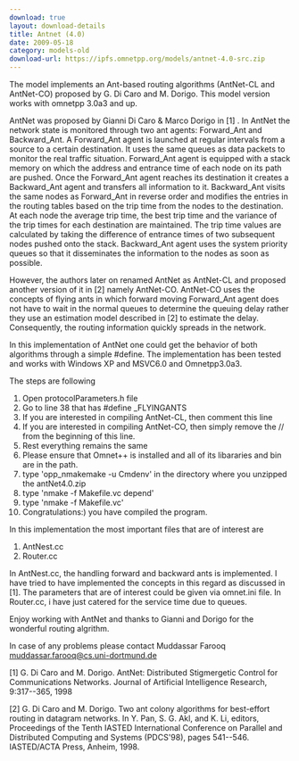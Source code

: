 ```yaml
---
download: true
layout: download-details
title: Antnet (4.0)
date: 2009-05-18
category: models-old
download-url: https://ipfs.omnetpp.org/models/antnet-4.0-src.zip
---
```


The model implements an Ant-based routing algorithms (AntNet-CL and AntNet-CO) proposed by G. Di Caro and M. Dorigo. This model version works with omnetpp 3.0a3 and up.

AntNet was proposed by Gianni Di Caro & Marco Dorigo in [1] . In AntNet the
network state is monitored through two ant agents: Forward_Ant and
Backward_Ant. A Forward_Ant agent is launched at regular intervals from a
source to a certain destination. It uses the same queues as data packets to
monitor the real traffic situation. Forward_Ant agent is equipped with a
stack memory on which the address and entrance time of each node on its
path are pushed. Once the Forward_Ant agent reaches its destination it
creates a Backward_Ant agent and transfers all information to it.
Backward_Ant visits the same nodes as Forward_Ant in reverse order and
modifies the entries in the routing tables based on the trip time from the
nodes to the destination. At each node the average trip time, the best trip
time and the variance of the trip times for each destination are
maintained. The trip time values are calculated by taking the difference of
entrance times of two subsequent nodes pushed onto the stack. Backward_Ant
agent uses the system priority queues so that it disseminates the
information to the nodes as soon as possible.

However, the authors later on renamed AntNet as AntNet-CL and proposed
another version of it in [2] namely AntNet-CO. AntNet-CO uses the concepts
of flying ants in which forward moving Forward_Ant agent does not have to
wait in the normal queues to determine the queuing delay rather they use an
estimation model described in [2] to estimate the delay. Consequently, the
routing information quickly spreads in the network.

In this implementation of AntNet one could get the behavior of both
algorithms through a simple #define. The implementation has been tested and
works with Windows XP and MSVC6.0 and Omnetpp3.0a3.

The steps are following
1. Open protocolParameters.h file
2. Go to line 38 that has #define _FLYINGANTS
3. If you are interested in compiling AntNet-CL, then comment this line
4. If you are interested in compiling AntNet-CO, then simply remove the
  // from the beginning of this line.
5. Rest everything remains the same
6. Please ensure that Omnet++ is installed and all of its
  libararies and bin are in the path.
7. type 'opp_nmakemake -u Cmdenv' in the directory where you unzipped the antNet4.0.zip
8. type 'nmake -f Makefile.vc depend'
9. type 'nmake -f Makefile.vc'
10. Congratulations:) you have compiled the program.

In this implementation the most important files that are of interest are
1. AntNest.cc
2. Router.cc

In AntNest.cc, the handling forward and backward ants is implemented. I
have tried to have implemented the concepts in this regard as discussed in
[1]. The parameters that are of interest could be given via omnet.ini file.
In Router.cc, i have just catered for the service time due to queues.

Enjoy working with AntNet and thanks to Gianni and Dorigo for the wonderful
routing algrithm.

In case of any problems please contact Muddassar Farooq muddassar.farooq@cs.uni-dortmund.de

[1] G. Di Caro and M. Dorigo. AntNet: Distributed Stigmergetic Control
for Communications Networks. Journal of Artificial Intelligence Research, 9:317--365, 1998

[2] G. Di Caro and M. Dorigo. Two ant colony algorithms for best-effort routing in datagram networks.
In Y. Pan, S. G. Akl, and K. Li, editors, Proceedings of the Tenth IASTED International Conference on
Parallel and Distributed Computing and Systems (PDCS'98), pages 541--546. IASTED/ACTA Press, Anheim, 1998.
